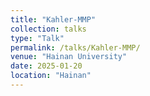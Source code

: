 ```yaml
---
title: "Kahler-MMP"
collection: talks
type: "Talk"
permalink: /talks/Kahler-MMP/
venue: "Hainan University"
date: 2025-01-20
location: "Hainan"
---
```



